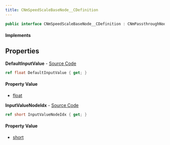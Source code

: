 ```yaml
---
title: CNmSpeedScaleBaseNode__CDefinition
---
```


```csharp
public interface CNmSpeedScaleBaseNode__CDefinition : CNmPassthroughNode__CDefinition, CNmPoseNode__CDefinition, CNmGraphNode__CDefinition, ISchemaClass<CNmGraphNode__CDefinition>, ISchemaClass<CNmPoseNode__CDefinition>, ISchemaClass<CNmPassthroughNode__CDefinition>, ISchemaClass<CNmSpeedScaleBaseNode__CDefinition>, ISchemaField, ISchemaClass, INativeHandle
```

#### Implements

## Properties

**DefaultInputValue** - [Source Code](https://github.com/swiftly-solution/swiftlys2/blob/main/managed/src/SwiftlyS2.Generated/Schemas/Interfaces/CNmSpeedScaleBaseNode__CDefinition.cs#L18)

```csharp
ref float DefaultInputValue { get; }
```

#### Property Value

- [float](https://learn.microsoft.com/dotnet/api/system.single)

**InputValueNodeIdx** - [Source Code](https://github.com/swiftly-solution/swiftlys2/blob/main/managed/src/SwiftlyS2.Generated/Schemas/Interfaces/CNmSpeedScaleBaseNode__CDefinition.cs#L16)

```csharp
ref short InputValueNodeIdx { get; }
```

#### Property Value

- [short](https://learn.microsoft.com/dotnet/api/system.int16)

